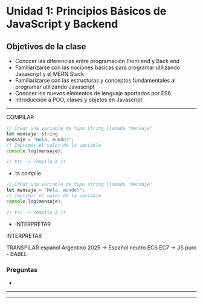 # Unidad 1: Principios Básicos de JavaScript y Backend

## Objetivos de la clase

- Conocer las diferencias entre programación Front end y Back end
- Familiarizarse con las nociones básicas para programar utilizando Javascript y el MERN Stack
- Familiarizarse con las estructuras y conceptos fundamentales al programar utilizando Javascript
- Conocer los nuevos elementos de lenguaje aportados por ES6
- Introducción a POO, clases y objetos en Javascript

---


COMPILAR
```ts
// Crear una variable de tipo string llamada "mensaje"
let mensaje: string 
mensaje = "Hola, mundo!";
// Imprimir el valor de la variable
console.log(mensaje); 

// tsc -> compila a js
```
- ts compile 

```js
// Crear una variable de tipo string llamada "mensaje"
let mensaje = "Hola, mundo!";
// Imprimir el valor de la variable
console.log(mensaje); 

// tsc -> compila a js
```
- INTERPRETAR



INTERPRETAR


TRANSPILAR
español Argentino 2025 -> Español neutro
EC6 EC7   ->   JS puro  - BABEL


### Preguntas
- 


---


---
